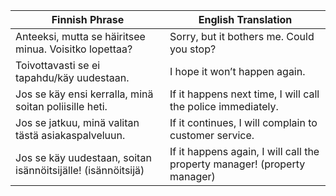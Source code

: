 
| Finnish Phrase                                                        | English Translation                           |
|-----------------------------------------------------------------------|-----------------------------------------------|
| Anteeksi, mutta se häiritsee minua. Voisitko lopettaa?                 | Sorry, but it bothers me. Could you stop?     |
| Toivottavasti se ei tapahdu/käy uudestaan.                            | I hope it won’t happen again.                 |
| Jos se käy ensi kerralla, minä soitan poliisille heti.                 | If it happens next time, I will call the police immediately. |
| Jos se jatkuu, minä valitan tästä asiakaspalveluun.                   | If it continues, I will complain to customer service. |
| Jos se käy uudestaan, soitan isännöitsijälle! (isännöitsijä)           | If it happens again, I will call the property manager! (property manager) |
